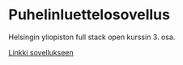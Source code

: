 # Puhelinluettelosovellus

Helsingin yliopiston full stack open kurssin 3. osa.

[Linkki sovellukseen](https://agile-river-76572.herokuapp.com/)
